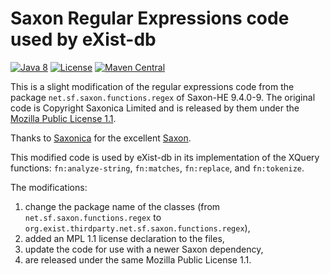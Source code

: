 # Saxon Regular Expressions code used by eXist-db

[![Java 8](https://img.shields.io/badge/java-8+-blue.svg)](https://adoptopenjdk.net/)
[![License](https://img.shields.io/badge/license-MPL%201.1-blue.svg)](https://opensource.org/licenses/MPL-1.1)
[![Maven Central](https://maven-badges.herokuapp.com/maven-central/org.exist-db/exist-saxon-regex/badge.svg)](https://search.maven.org/search?q=g:org.exist-db)

This is a slight modification of the regular expressions code from the package `net.sf.saxon.functions.regex` of Saxon-HE 9.4.0-9.
The original code is Copyright Saxonica Limited and is released by them under the [Mozilla Public License 1.1](https://www.mozilla.org/en-US/MPL/1.1/).

Thanks to [Saxonica](https://www.saxonica.com/) for the excellent [Saxon](http://saxon.sourceforge.net/).

This modified code is used by eXist-db in its implementation of the XQuery functions: `fn:analyze-string`, `fn:matches`, `fn:replace`, and `fn:tokenize`.

The modifications:
 
1. change the package name of the classes (from `net.sf.saxon.functions.regex` to `org.exist.thirdparty.net.sf.saxon.functions.regex`),
2. added an MPL 1.1 license declaration to the files,
2. update the code for use with a newer Saxon dependency,
3. are released under the same Mozilla Public License 1.1.
